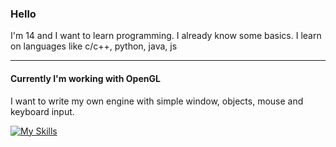 ### Hello

I'm 14 and I want to learn programming.
I already know some basics. I learn on languages like c/c++, python, java, js
<hr>

#### Currently I'm working with OpenGL
I want to write my own engine with simple window, objects, mouse and keyboard input.

[![My Skills](https://skillicons.dev/icons?i=c,cpp,py)](https://skillicons.dev)
